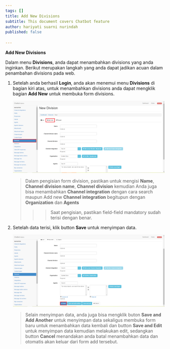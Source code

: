```yaml
---
tags: []
title: Add New Divisions
subtitle: This document covers Chatbot feature
author: hariyati suarni nurindah
published: false

---
```

**Add New Divisions**

Dalam menu **Divisions**, anda dapat menambahkan divisions yang anda inginkan. Berikut merupakan langkah yang anda dapat jadikan acuan dalam penambahan divisions pada web.

1. Setelah anda berhasil **Login**, anda akan menemui menu **Divisions** di bagian kiri atas, untuk menambahkan divisions anda dapat mengklik bagian **Add New** untuk membuka form divisions.

   ![](/uploads/divisions2.PNG)

   > Dalam pengisian form division, pastikan untuk mengisi **Name**, **Channel division name**, **Channel division** kemudian Anda juga bisa menambahkan **Channel integration** dengan cara search maupun Add new **Channel integration** begitupun dengan **Organization** dan **Agents**
   >
   > > > Saat pengisian, pastikan field-field mandatory sudah terisi dengan benar.
2. Setelah data terisi, klik button **Save** untuk menyimpan data.

   ![](/uploads/divisions3.PNG)

   > Selain menyimpan data, anda juga bisa mengklik buton **Save and Add Another** untuk menyimpan data sekaligus membuka form baru untuk menambahkan data kembali dan button **Save and Edit** untuk menyimpan data kemudian melakukan edit, sedangkan button **Cancel** menandakan anda batal menambahkan data dan otomatis akan keluar dari form add tersebut.